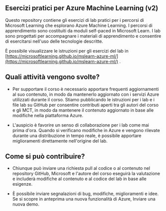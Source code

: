 ## Esercizi pratici per Azure Machine Learning (v2)

Questo repository contiene gli esercizi di lab pratici per i percorsi di Microsoft Learning che esplorano Azure Machine Learning. I percorsi di apprendimento sono costituiti da moduli self-paced in Microsoft Learn. I lab sono progettati per accompagnare i materiali di apprendimento e consentire di esercitarsi nell'uso delle tecnologie descritte.

È possibile visualizzare le istruzioni per gli esercizi del lab in [https://microsoftlearning.github.io/mslearn-azure-ml/](https://microsoftlearning.github.io/mslearn-azure-ml/) .

## Quali attività vengono svolte?

- Per supportare il corso è necessario apportare frequenti aggiornamenti al suo contenuto, in modo da mantenerlo aggiornato con i servizi Azure utilizzati durante il corso.  Stiamo pubblicando le istruzioni per i lab e i file lab su GitHub per consentire contributi aperti tra gli autori del corso e gli MCT, in modo da mantenere il contenuto aggiornato in base alle modifiche nella piattaforma Azure.

- L'auspicio è favorire un senso di collaborazione per i lab come mai prima d'ora. Quando si verificano modifiche in Azure e vengono rilevate durante una distribuzione in tempo reale, è possibile apportare miglioramenti direttamente nell'origine del lab. 

## Come si può contribuire?

- Chiunque può inviare una richiesta pull al codice o al contenuto nel repository GitHub, Microsoft e l'autore del corso eseguirà la valutazione e includerà modifiche al contenuto e al codice del lab in base alle esigenze.

- È possibile inviare segnalazioni di bug, modifiche, miglioramenti e idee.  Se si scopre in anteprima una nuova funzionalità di Azure,  Inviare una nuova demo.
